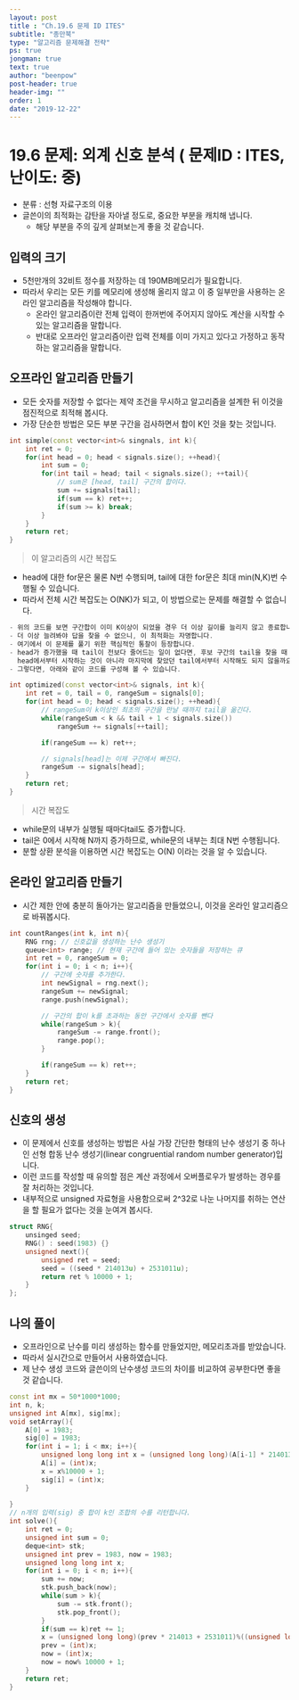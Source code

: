 ```yaml
---
layout: post
title : "Ch.19.6 문제 ID ITES"
subtitle: "종만북"
type: "알고리즘 문제해결 전략"
ps: true
jongman: true
text: true
author: "beenpow"
post-header: true
header-img: ""
order: 1
date: "2019-12-22"
---
```


# 19.6 문제: 외계 신호 분석 ( 문제ID : ITES, 난이도: 중)
[algo]: <https://algospot.com/judge/problem/read/ITES>

- 분류 : 선형 자료구조의 이용
- 글쓴이의 최적화는 감탄을 자아낼 정도로, 중요한 부분을 캐치해 냅니다.
  - 해당 부분을 주의 깊게 살펴보는게 좋을 것 같습니다.

## 입력의 크기
- 5천만개의 32비트 정수를 저장하는 데 190MB메모리가 필요합니다.
- 따라서 우리는 모든 키를 메모리에 생성해 올리지 않고 이 중 일부만을 사용하는 온라인 알고리즘을
  작성해야 합니다.
  - 온라인 알고리즘이란 전체 입력이 한꺼번에 주어지지 않아도 계산을 시작할 수 있는 알고리즘을
    말합니다.
  - 반대로 오프라인 알고리즘이란 입력 전체를 이미 가지고 있다고 가정하고 동작하는 알고리즘을
    말합니다.

## 오프라인 알고리즘 만들기
- 모든 숫자를 저장할 수 없다는 제약 조건을 무시하고 알고리즘을 설계한 뒤 이것을 점진적으로 최적해
  봅시다.
- 가장 단순한 방법은 모든 부분 구간을 검사하면서 합이 K인 것을 찾는 것입니다.

```cpp
int simple(const vector<int>& singnals, int k){
    int ret = 0;
    for(int head = 0; head < signals.size(); ++head){
        int sum = 0;
        for(int tail = head; tail < signals.size(); ++tail){
            // sum은 [head, tail] 구간의 합이다.
            sum += signals[tail];
            if(sum == k) ret++;
            if(sum >= k) break;
        }
    }
    return ret;
}
```

> 이 알고리즘의 시간 복잡도
- head에 대한 for문은 물론 N번 수행되며, tail에 대한 for문은 최대 min(N,K)번 수행될 수 있습니다.
- 따라서 전체 시간 복잡도는 O(NK)가 되고, 이 방법으로는 문제를 해결할 수 없습니다.


```cpp
- 위의 코드를 보면 구간합이 이미 K이상이 되었을 경우 더 이상 길이를 늘리지 않고 종료합니다.
- 더 이상 늘려봐야 답을 찾을 수 없으니, 이 최적화는 자명합니다.
- 여기에서 이 문제를 풀기 위한 핵심적인 통찰이 등장합니다.
- head가 증가했을 때 tail이 전보다 줄어드는 일이 없다면, 후보 구간의 tail을 찾을 때
  head에서부터 시작하는 것이 아니라 마지막에 찾았던 tail에서부터 시작해도 되지 않을까요?
- 그렇다면, 아래와 같이 코드를 구성해 볼 수 있습니다.
```

```cpp
int optimized(const vector<int>& signals, int k){
    int ret = 0, tail = 0, rangeSum = signals[0];
    for(int head = 0; head < signals.size(); ++head){
        // rangeSum이 k이상인 최초의 구간을 만날 때까지 tail을 옮긴다.
        while(rangeSum < k && tail + 1 < signals.size())
            rangeSum += signals[++tail];

        if(rangeSum == k) ret++;

        // signals[head]는 이제 구간에서 빠진다.
        rangeSum -= signals[head];
    }
    return ret;
}
```
> 시간 복잡도
- while문의 내부가 실행될 때마다tail도 증가합니다.
- tail은 0에서 시작해 N까지 증가하므로, while문의 내부는 최대 N번 수행됩니다.
- 분할 상환 분석을 이용하면 시간 복잡도는 O(N) 이라는 것을 알 수 있습니다.


##  온라인 알고리즘 만들기

- 시간 제한 안에 충분히 돌아가는 알고리즘을 만들었으니, 이것을 온라인 알고리즘으로 바꿔봅시다.

```cpp
int countRanges(int k, int n){
    RNG rng; // 신호값을 생성하는 난수 생성기
    queue<int> range; // 현재 구간에 들어 있는 숫자들을 저장하는 큐
    int ret = 0, rangeSum = 0;
    for(int i = 0; i < n; i++){
        // 구간에 숫자를 추가한다.
        int newSignal = rng.next();
        rangeSum += newSignal;
        range.push(newSignal);

        // 구간의 합이 k를 초과하는 동안 구간에서 숫자를 뺀다
        while(rangeSum > k){
            rangeSum -= range.front();
            range.pop();
        }

        if(rangeSum == k) ret++;
    }
    return ret;
}
```

## 신호의 생성
- 이 문제에서 신호를 생성하는 방법은 사실 가장 간단한 형태의 난수 생성기 중 하나인 선형 합동 난수
  생성기(linear congruential random number generator)입니다.
- 이런 코드를 작성할 때 유의할 점은 계산 과정에서 오버플로우가 발생하는 경우를 잘 처리하는 것입니다.
- 내부적으로 unsigned 자료형을 사용함으로써 2^32로 나눈 나머지를 취하는 연산을 할 필요가 없다는 것을
  눈여겨 봅시다.

```cpp
struct RNG{
    unsinged seed;
    RNG() : seed(1983) {}
    unsigned next(){
        unsigned ret = seed;
        seed = ((seed * 214013u) + 2531011u);
        return ret % 10000 + 1;
    }
};
```

## 나의 풀이

- 오프라인으로 난수를 미리 생성하는 함수를 만들었지만, 메모리초과를 받았습니다.
- 따라서 실시간으로 만들어서 사용하였습니다.
- 제 난수 생성 코드와 글쓴이의 난수생성 코드의 차이를 비교하여 공부한다면 좋을 것 같습니다.

```cpp
const int mx = 50*1000*1000;
int n, k;
unsigned int A[mx], sig[mx];
void setArray(){
    A[0] = 1983;
    sig[0] = 1983;
    for(int i = 1; i < mx; i++){
        unsigned long long int x = (unsigned long long)(A[i-1] * 214013 + 2531011)%(((unsigned long long)1<<32));
        A[i] = (int)x;
        x = x%10000 + 1;
        sig[i] = (int)x;
    }
        
}
// n개의 입력(sig) 중 합이 k인 조합의 수를 리턴합니다.
int solve(){
    int ret = 0;
    unsigned int sum = 0;
    deque<int> stk;
    unsigned int prev = 1983, now = 1983;
    unsigned long long int x;
    for(int i = 0; i < n; i++){
        sum += now;
        stk.push_back(now);
        while(sum > k){
            sum -= stk.front();
            stk.pop_front();
        }
        if(sum == k)ret += 1;
        x = (unsigned long long)(prev * 214013 + 2531011)%((unsigned long long)1<<32);
        prev = (int)x;
        now = (int)x;
        now = now% 10000 + 1;
    }
    return ret;
}
```
